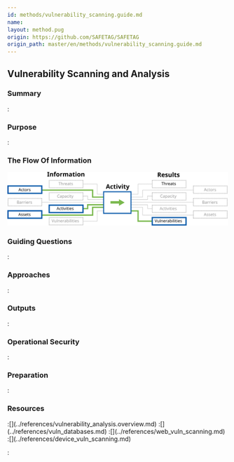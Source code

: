 ```yaml
---
id: methods/vulnerability_scanning.guide.md
name: 
layout: method.pug
origin: https://github.com/SAFETAG/SAFETAG
origin_path: master/en/methods/vulnerability_scanning.guide.md
---
```

## Vulnerability Scanning and Analysis

### Summary
:[](../methods/vulnerability_scanning/summary.md)
### Purpose
:[](../methods/vulnerability_scanning/purpose.md)
### The Flow Of Information
![Vulnerability Analysis Information Flow](images/info_flows/vulnerability_scanning.svg)

### Guiding Questions
:[](../methods/vulnerability_scanning/guiding_questions.md)
### Approaches
:[](../methods/vulnerability_scanning/approaches.md)
### Outputs
:[](../methods/vulnerability_scanning/output.md)
### Operational Security
:[](../methods/vulnerability_scanning/operational_security.md)
### Preparation
:[](../methods/vulnerability_scanning/preparation.md)



### Resources
<div class="greybox">
:[](../references/vulnerability_analysis.overview.md)
:[](../references/vuln_databases.md)
:[](../references/web_vuln_scanning.md)
:[](../references/device_vuln_scanning.md)
<!-- !INCLUDE "../references/auto_vuln_assessment.md" -->

</div>


:[](../references/footnotes.md)
